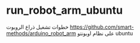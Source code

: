 # run_robot_arm_ubuntu

خطوات تشغيل ذراع الروبوت https://github.com/smart-methods/arduino_robot_arm على نظام اوبونتو ubuntu


